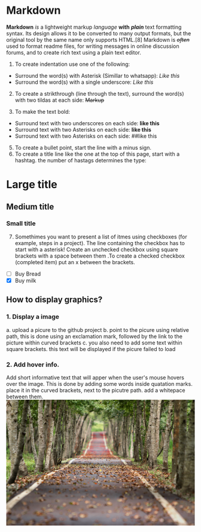 # Markdown
__Markdown__ _is_ a lightweight markup *language* **with** *__plain__* text formatting syntax. Its design allows it to be converted to many output formats, but the original tool by the same name only supports HTML.[8] Markdown is *~~often~~* used to format readme files, for writing messages in online discussion forums, and to create rich text using a plain text editor.


1. To create indentation use one of the following:
  - Surround the word(s) with Asterisk (Simillar to whatsapp): *Like this* 
  - Surround the word(s) with a single underscore: _Like this_ 
2. To create a strikthrough (line through the text), surround the word(s) with two tildas at each side: ~~Markup~~

4. To make the text bold:
  - Surround text with two underscores on each side: __like this__
  - Surround text with two Asterisks on each side: **like this** 
  - Surround text with two Asterisks on each side: ##like this
5. To create a bullet point, start the line with a minus sign.
6. To create a title line like the one at the top of this page, start with a hashtag. the number of hastags determines the type:
  # Large title
  ## Medium title
  ### Small title

7. Somethimes you want to present a list of itmes using checkboxes (for example, steps in a project). The line containing the checkbox has to start with a asterisk! Create an unchecked checkbox using square brackets with a space between them .To create a checked checkbox (completed item) put an x between the brackets.
  * [ ] Buy Bread
  * [x] Buy milk 

## How to display graphics?
### 1. Display a image
  a. upload a picure to the github project
  b. point to the picure using relative path, this is done using an exclamation mark, followed by the link to the picture within curved brackets
  c. you also need to add some text within square brackets. this text will be displayed if the picure failed to load
### 2. Add hover info.
Add short informative text that will apper when the user's mouse hovers over the image. This is done by adding some words inside quatation marks. place it in the curved brackets, next to the picutre path. add a whitepace between them.
  ![Stock photo](pexels-pixabay-38537.jpg "What a nice photo!")
